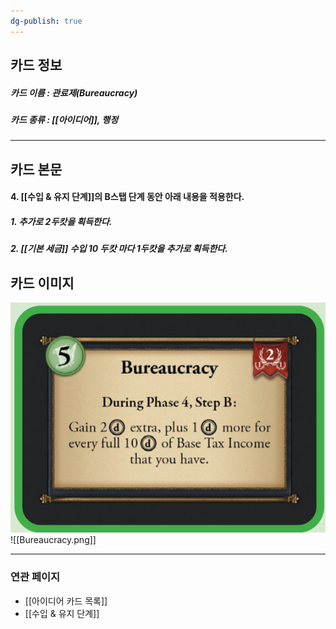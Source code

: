 ```yaml
---
dg-publish: true
---
```

## 카드 정보
##### 카드 이름 : 관료제(Bureaucracy)
##### 카드 종류 : [[아이디어]], 행정
---
## 카드 본문
#### 4. [[수입 & 유지 단계]]의 B스탭 단계 동안 아래 내용을 적용한다.
##### 1. 추가로 2두캇을 획득한다. 
##### 2. [[기본 세금]] 수입 10 두캇 마다 1두캇을 추가로 획득한다.

## 카드 이미지
<img src="\Assets\Bureaucracy.png"/>
![[Bureaucracy.png]]

--- 

### 연관 페이지
- [[아이디어 카드 목록]]
- [[수입 & 유지 단계]]
